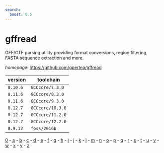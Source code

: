 ```yaml
---
search:
  boost: 0.5
---
```

# gffread

GFF/GTF parsing utility providing format conversions, region filtering, FASTA sequence extraction and more.

*homepage*: <https://github.com/gpertea/gffread>

version | toolchain
--------|----------
``0.10.6`` | ``GCCcore/7.3.0``
``0.11.6`` | ``GCCcore/8.3.0``
``0.11.6`` | ``GCCcore/9.3.0``
``0.12.7`` | ``GCCcore/10.3.0``
``0.12.7`` | ``GCCcore/11.2.0``
``0.12.7`` | ``GCCcore/12.2.0``
``0.9.12`` | ``foss/2016b``

[0](../0/index.md) - [a](../a/index.md) - [b](../b/index.md) - [c](../c/index.md) - [d](../d/index.md) - [e](../e/index.md) - [f](../f/index.md) - [g](../g/index.md) - [h](../h/index.md) - [i](../i/index.md) - [j](../j/index.md) - [k](../k/index.md) - [l](../l/index.md) - [m](../m/index.md) - [n](../n/index.md) - [o](../o/index.md) - [p](../p/index.md) - [q](../q/index.md) - [r](../r/index.md) - [s](../s/index.md) - [t](../t/index.md) - [u](../u/index.md) - [v](../v/index.md) - [w](../w/index.md) - [x](../x/index.md) - [y](../y/index.md) - [z](../z/index.md)

